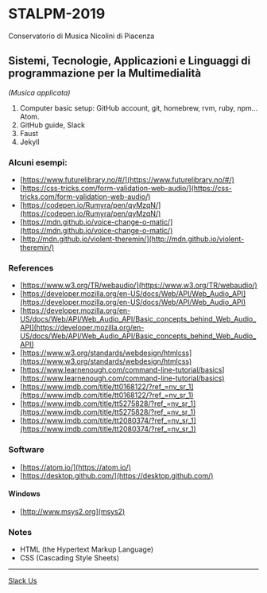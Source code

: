 # STALPM-2019

Conservatorio di Musica Nicolini di Piacenza

## Sistemi, Tecnologie, Applicazioni e Linguaggi di programmazione per la Multimedialità

_(Musica applicata)_

 1. Computer basic setup: GitHub account, git, homebrew, rvm, ruby, npm… Atom.
 2. GitHub guide, Slack
 3. Faust
 4. Jekyll

### Alcuni esempi:
 - [https://www.futurelibrary.no/#/](https://www.futurelibrary.no/#/)
 - [https://css-tricks.com/form-validation-web-audio/](https://css-tricks.com/form-validation-web-audio/)
 - [https://codepen.io/Rumyra/pen/qyMzqN/](https://codepen.io/Rumyra/pen/qyMzqN/)
 - [https://mdn.github.io/voice-change-o-matic/](https://mdn.github.io/voice-change-o-matic/)
 - [http://mdn.github.io/violent-theremin/](http://mdn.github.io/violent-theremin/)

### References
 - [https://www.w3.org/TR/webaudio/](https://www.w3.org/TR/webaudio/)
 - [https://developer.mozilla.org/en-US/docs/Web/API/Web_Audio_API](https://developer.mozilla.org/en-US/docs/Web/API/Web_Audio_API)
 - [https://developer.mozilla.org/en-US/docs/Web/API/Web_Audio_API/Basic_concepts_behind_Web_Audio_API](https://developer.mozilla.org/en-US/docs/Web/API/Web_Audio_API/Basic_concepts_behind_Web_Audio_API)
 - [https://www.w3.org/standards/webdesign/htmlcss](https://www.w3.org/standards/webdesign/htmlcss)
-  [https://www.learnenough.com/command-line-tutorial/basics](https://www.learnenough.com/command-line-tutorial/basics)
 - [https://www.imdb.com/title/tt0168122/?ref_=nv_sr_1](https://www.imdb.com/title/tt0168122/?ref_=nv_sr_1)
 - [https://www.imdb.com/title/tt5275828/?ref_=nv_sr_1](https://www.imdb.com/title/tt5275828/?ref_=nv_sr_1)
 - [https://www.imdb.com/title/tt2080374/?ref_=nv_sr_1](https://www.imdb.com/title/tt2080374/?ref_=nv_sr_1)
 
 ### Software 
 - [https://atom.io/](https://atom.io/)
 - [https://desktop.github.com/](https://desktop.github.com/)
 
 #### Windows
  - [http://www.msys2.org](msys2)
 
 ### Notes
  - HTML (the Hypertext Markup Language)  
  - CSS (Cascading Style Sheets)
---

[Slack Us](https://stalpm-2019.slack.com/)

